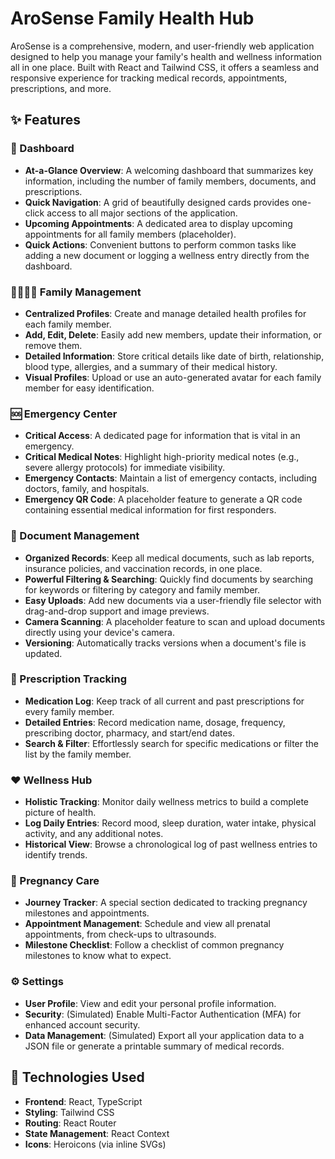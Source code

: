# AroSense Family Health Hub

AroSense is a comprehensive, modern, and user-friendly web application designed to help you manage your family's health and wellness information all in one place. Built with React and Tailwind CSS, it offers a seamless and responsive experience for tracking medical records, appointments, prescriptions, and more.

## ✨ Features

### 🏡 Dashboard
- **At-a-Glance Overview**: A welcoming dashboard that summarizes key information, including the number of family members, documents, and prescriptions.
- **Quick Navigation**: A grid of beautifully designed cards provides one-click access to all major sections of the application.
- **Upcoming Appointments**: A dedicated area to display upcoming appointments for all family members (placeholder).
- **Quick Actions**: Convenient buttons to perform common tasks like adding a new document or logging a wellness entry directly from the dashboard.

### 👨‍👩‍👧‍👦 Family Management
- **Centralized Profiles**: Create and manage detailed health profiles for each family member.
- **Add, Edit, Delete**: Easily add new members, update their information, or remove them.
- **Detailed Information**: Store critical details like date of birth, relationship, blood type, allergies, and a summary of their medical history.
- **Visual Profiles**: Upload or use an auto-generated avatar for each family member for easy identification.

### 🆘 Emergency Center
- **Critical Access**: A dedicated page for information that is vital in an emergency.
- **Critical Medical Notes**: Highlight high-priority medical notes (e.g., severe allergy protocols) for immediate visibility.
- **Emergency Contacts**: Maintain a list of emergency contacts, including doctors, family, and hospitals.
- **Emergency QR Code**: A placeholder feature to generate a QR code containing essential medical information for first responders.

### 📄 Document Management
- **Organized Records**: Keep all medical documents, such as lab reports, insurance policies, and vaccination records, in one place.
- **Powerful Filtering & Searching**: Quickly find documents by searching for keywords or filtering by category and family member.
- **Easy Uploads**: Add new documents via a user-friendly file selector with drag-and-drop support and image previews.
- **Camera Scanning**: A placeholder feature to scan and upload documents directly using your device's camera.
- **Versioning**: Automatically tracks versions when a document's file is updated.

### 💊 Prescription Tracking
- **Medication Log**: Keep track of all current and past prescriptions for every family member.
- **Detailed Entries**: Record medication name, dosage, frequency, prescribing doctor, pharmacy, and start/end dates.
- **Search & Filter**: Effortlessly search for specific medications or filter the list by the family member.

### ❤️ Wellness Hub
- **Holistic Tracking**: Monitor daily wellness metrics to build a complete picture of health.
- **Log Daily Entries**: Record mood, sleep duration, water intake, physical activity, and any additional notes.
- **Historical View**: Browse a chronological log of past wellness entries to identify trends.

### 🤰 Pregnancy Care
- **Journey Tracker**: A special section dedicated to tracking pregnancy milestones and appointments.
- **Appointment Management**: Schedule and view all prenatal appointments, from check-ups to ultrasounds.
- **Milestone Checklist**: Follow a checklist of common pregnancy milestones to know what to expect.

### ⚙️ Settings
- **User Profile**: View and edit your personal profile information.
- **Security**: (Simulated) Enable Multi-Factor Authentication (MFA) for enhanced account security.
- **Data Management**: (Simulated) Export all your application data to a JSON file or generate a printable summary of medical records.

## 🚀 Technologies Used
- **Frontend**: React, TypeScript
- **Styling**: Tailwind CSS
- **Routing**: React Router
- **State Management**: React Context
- **Icons**: Heroicons (via inline SVGs)
